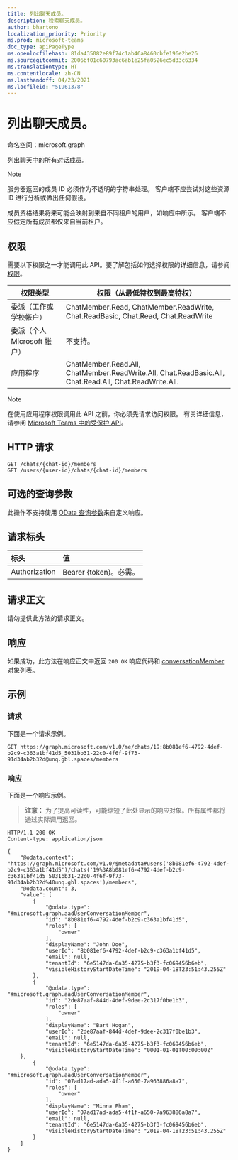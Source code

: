 ```yaml
---
title: 列出聊天成员。
description: 检索聊天成员。
author: bhartono
localization_priority: Priority
ms.prod: microsoft-teams
doc_type: apiPageType
ms.openlocfilehash: 81da435082e89f74c1ab46a8460cbfe196e2be26
ms.sourcegitcommit: 2006bf01c60793ac6ab1e25fa0526ec5d33c6334
ms.translationtype: HT
ms.contentlocale: zh-CN
ms.lasthandoff: 04/23/2021
ms.locfileid: "51961378"
---
```

# <a name="list-members-of-a-chat"></a>列出聊天成员。

命名空间：microsoft.graph

列出[聊天](../resources/chat.md)中的所有[对话成员](../resources/conversationmember.md)。

> [!NOTE]
> 服务器返回的成员 ID 必须作为不透明的字符串处理。 客户端不应尝试对这些资源 ID 进行分析或做出任何假设。
>
> 成员资格结果将来可能会映射到来自不同租户的用户，如响应中所示。 客户端不应假定所有成员都仅来自当前租户。

## <a name="permissions"></a>权限

需要以下权限之一才能调用此 API。要了解包括如何选择权限的详细信息，请参阅[权限](/graph/permissions-reference)。

|权限类型|权限（从最低特权到最高特权）|
|---------|-------------|
|委派（工作或学校帐户）| ChatMember.Read, ChatMember.ReadWrite, Chat.ReadBasic, Chat.Read, Chat.ReadWrite |
|委派（个人 Microsoft 帐户）|不支持。|
|应用程序| ChatMember.Read.All, ChatMember.ReadWrite.All, Chat.ReadBasic.All, Chat.Read.All, Chat.ReadWrite.All. |

> [!NOTE]
> 在使用应用程序权限调用此 API 之前，你必须先请求访问权限。 有关详细信息，请参阅 [Microsoft Teams 中的受保护 API](/graph/teams-protected-apis)。

## <a name="http-request"></a>HTTP 请求
<!-- { "blockType": "ignored" } -->
```http
GET /chats/{chat-id}/members
GET /users/{user-id}/chats/{chat-id}/members
```

## <a name="optional-query-parameters"></a>可选的查询参数

此操作不支持使用 [OData 查询参数](/graph/query-parameters)来自定义响应。

## <a name="request-headers"></a>请求标头

| 标头       | 值 |
|:---------------|:--------|
| Authorization  | Bearer {token}。必需。  |

## <a name="request-body"></a>请求正文

请勿提供此方法的请求正文。

## <a name="response"></a>响应

如果成功，此方法在响应正文中返回 `200 OK` 响应代码和 [conversationMember](../resources/conversationmember.md) 对象列表。

## <a name="example"></a>示例

### <a name="request"></a>请求

下面是一个请求示例。

<!-- {
  "blockType": "request",
  "name": "list_conversation_members_1"
}-->
```http
GET https://graph.microsoft.com/v1.0/me/chats/19:8b081ef6-4792-4def-b2c9-c363a1bf41d5_5031bb31-22c0-4f6f-9f73-91d34ab2b32d@unq.gbl.spaces/members
```

### <a name="response"></a>响应

下面是一个响应示例。

>**注意：** 为了提高可读性，可能缩短了此处显示的响应对象。所有属性都将通过实际调用返回。
<!-- {
  "blockType": "response",
  "truncated": true,
  "@odata.type": "microsoft.graph.conversationMember"
} -->
```http
HTTP/1.1 200 OK
Content-type: application/json

{
    "@odata.context": "https://graph.microsoft.com/v1.0/$metadata#users('8b081ef6-4792-4def-b2c9-c363a1bf41d5')/chats('19%3A8b081ef6-4792-4def-b2c9-c363a1bf41d5_5031bb31-22c0-4f6f-9f73-91d34ab2b32d%40unq.gbl.spaces')/members",
    "@odata.count": 3,
    "value": [
        {
            "@odata.type": "#microsoft.graph.aadUserConversationMember",
            "id": "8b081ef6-4792-4def-b2c9-c363a1bf41d5",
            "roles": [
                "owner"
            ],
            "displayName": "John Doe",
            "userId": "8b081ef6-4792-4def-b2c9-c363a1bf41d5",
            "email": null,
            "tenantId": "6e5147da-6a35-4275-b3f3-fc069456b6eb",
            "visibleHistoryStartDateTime": "2019-04-18T23:51:43.255Z"
        },
        {
            "@odata.type": "#microsoft.graph.aadUserConversationMember",
            "id": "2de87aaf-844d-4def-9dee-2c317f0be1b3",
            "roles": [
                "owner"
            ],
            "displayName": "Bart Hogan",
            "userId": "2de87aaf-844d-4def-9dee-2c317f0be1b3",
            "email": null,
            "tenantId": "6e5147da-6a35-4275-b3f3-fc069456b6eb",
            "visibleHistoryStartDateTime": "0001-01-01T00:00:00Z"
    },
        {
            "@odata.type": "#microsoft.graph.aadUserConversationMember",
            "id": "07ad17ad-ada5-4f1f-a650-7a963886a8a7",
            "roles": [
                "owner"
            ],
            "displayName": "Minna Pham",
            "userId": "07ad17ad-ada5-4f1f-a650-7a963886a8a7",
            "email": null,
            "tenantId": "6e5147da-6a35-4275-b3f3-fc069456b6eb",
            "visibleHistoryStartDateTime": "2019-04-18T23:51:43.255Z"
        }
    ]
}
```

<!-- uuid: 8fcb5dbc-d5aa-4681-8e31-b001d5168d79
2015-10-25 14:57:30 UTC -->
<!--
{
  "type": "#page.annotation",
  "description": "conversation: member list",
  "keywords": "",
  "section": "documentation",
  "tocPath": "",
  "suppressions": [
  ]
}
-->


